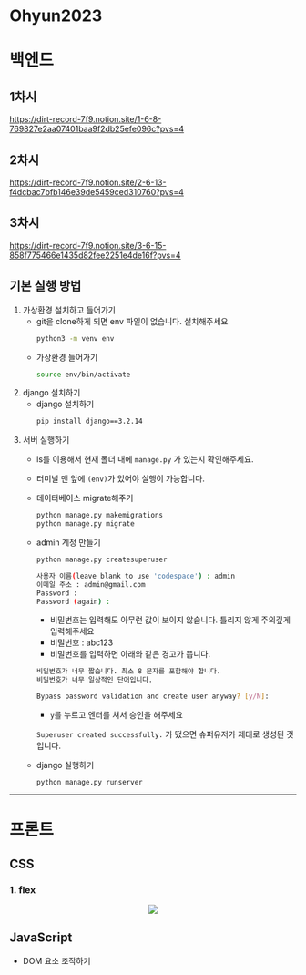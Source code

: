 # Ohyun2023
# 백엔드
## 1차시
https://dirt-record-7f9.notion.site/1-6-8-769827e2aa07401baa9f2db25efe096c?pvs=4

## 2차시
https://dirt-record-7f9.notion.site/2-6-13-f4dcbac7bfb146e39de5459ced310760?pvs=4

## 3차시
https://dirt-record-7f9.notion.site/3-6-15-858f775466e1435d82fee2251e4de16f?pvs=4

## 기본 실행 방법

1. 가상환경 설치하고 들어가기
    - git을 clone하게 되면 env 파일이 없습니다. 설치해주세요
      ```bash
      python3 -m venv env
      ```
    - 가상환경 들어가기
      ```bash
      source env/bin/activate
      ```
2. django 설치하기
    - django 설치하기
      ```bash
      pip install django==3.2.14
      ```
3. 서버 실행하기
    - ls를 이용해서 현재 폴더 내에 `manage.py` 가 있는지 확인해주세요.
    - 터미널 맨 앞에 `(env)`가 있어야 실행이 가능합니다.
    - 데이터베이스 migrate해주기
      ```bash
      python manage.py makemigrations
      python manage.py migrate
      ```
    - admin 계정 만들기
      ```bash
      python manage.py createsuperuser

      사용자 이름(leave blank to use 'codespace') : admin
      이메일 주소 : admin@gmail.com
      Password : 
      Password (again) :
      ```

      - 비밀번호는 입력해도 아무런 값이 보이지 않습니다. 틀리지 않게 주의깊게 입력해주세요
      - 비밀번호 : abc123
      - 비밀번호를 입력하면 아래와 같은 경고가 뜹니다.
    
      ```bash
      비밀번호가 너무 짧습니다. 최소 8 문자를 포함해야 합니다.
      비밀번호가 너무 일상적인 단어입니다.
      
      Bypass password validation and create user anyway? [y/N]:
      ```
    
      -  `y`를 누르고 엔터를 쳐서 승인을 해주세요
    

      `Superuser created successfully.` 가 떴으면 슈퍼유저가 제대로 생성된 것 입니다.

    - django 실행하기

      ```shell
      python manage.py runserver
      ```
    


----

# 프론트
## CSS

### 1. flex

<p align="center">
  <img src="https://github.com/min-bok/Ohyun2023/assets/81654172/686b16fd-845f-4a7b-bc6e-48ae13256515">
</p>

## JavaScript

- DOM 요소 조작하기
